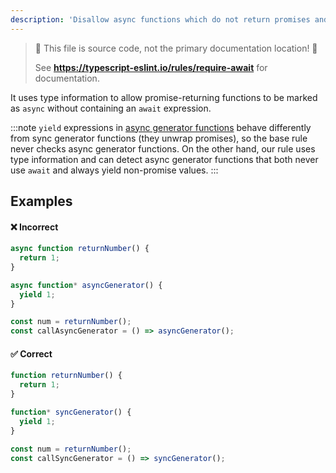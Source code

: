 ```yaml
---
description: 'Disallow async functions which do not return promises and have no `await` expression.'
---
```


> 🛑 This file is source code, not the primary documentation location! 🛑
>
> See **https://typescript-eslint.io/rules/require-await** for documentation.

It uses type information to allow promise-returning functions to be marked as `async` without containing an `await` expression.

:::note
`yield` expressions in [async generator functions](https://developer.mozilla.org/en-US/docs/Web/JavaScript/Reference/Statements/async_function*) behave differently from sync generator functions (they unwrap promises), so the base rule never checks async generator functions. On the other hand, our rule uses type information and can detect async generator functions that both never use `await` and always yield non-promise values.
:::

## Examples

<!--tabs-->

#### ❌ Incorrect

```ts
async function returnNumber() {
  return 1;
}

async function* asyncGenerator() {
  yield 1;
}

const num = returnNumber();
const callAsyncGenerator = () => asyncGenerator();
```

#### ✅ Correct

```ts
function returnNumber() {
  return 1;
}

function* syncGenerator() {
  yield 1;
}

const num = returnNumber();
const callSyncGenerator = () => syncGenerator();
```

<!--/tabs-->

